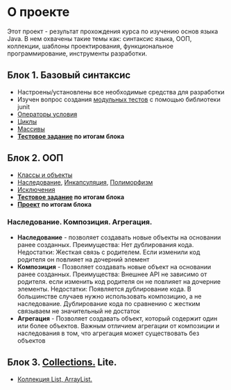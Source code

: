 # О проекте
Этот проект - результат прохождения курса по изучению основ языка Java. В нем охвачены такие темы как: синтаксис языка, ООП, коллекции, шаблоны проектирования, функциональное программирование, инструменты разработки.
## Блок 1. Базовый синтаксис
* Настроены/установлены все необходимые средства для разработки
* Изучен вопрос создания [модульных тестов](https://github.com/ReyBos/job4j_elementary/tree/master/test/ru/job4j) с помощью библиотеки junit
* [Операторы условия](https://github.com/ReyBos/job4j_elementary/tree/master/src/ru/job4j/condition)
* [Циклы](https://github.com/ReyBos/job4j_elementary/tree/master/src/ru/job4j/loop)
* [Массивы](https://github.com/ReyBos/job4j_elementary/tree/master/src/ru/job4j/array)
* **[Тестовое задание](https://github.com/ReyBos/games_oop_javafx/blob/master/puzzle/src/main/java/ru/job4j/puzzle/Win.java) по итогам блока**
## Блок 2. ООП
* [Классы и объекты](https://github.com/ReyBos/job4j_elementary/tree/master/src/ru/job4j/oop)
* [Наследование](https://github.com/ReyBos/job4j_tracker/tree/master/src/main/java/ru/job4j/tracker), [Инкапсуляция](https://github.com/ReyBos/job4j_elementary/tree/master/src/ru/job4j/pojo), [Полиморфизм](https://github.com/ReyBos/job4j_elementary/tree/master/src/ru/job4j/io)
* [Исключения](https://github.com/ReyBos/job4j_elementary/tree/master/src/ru/job4j/ex)
* **[Тестовое задание](https://github.com/ReyBos/games_oop_javafx/commit/a0fa9f48ff69298e5b93b4ba186c3aa107874c59) по итогам блока**
* **[Проект](https://github.com/ReyBos/job4j_tracker) по итогам блока**
### Наследование. Композиция. Агрегация.
* **Наследование** - позволяет создавать новые объекты на основании ранее созданных. Преимущества: Нет дублирования кода. Недостатки: Жесткая связь с родителем. Если изменили код родителя он повлияет на дочерний элемент
* **Композиция** - Позволяет создавать новые объект на основании ранее созданных. Преимущества: Внешнее API не зависимо от родителя. если изменить код родителя он не повлияет на дочерние элементы. Недостатки: Появляется дублирование кода. В большинстве случаев нужно использовать композицию, а не наследование. Дублирование кода по сравнению с жестким связываем не значительный не достаток
* **Агрегация** - Позволяет создавать объект, который содержит один или более объектов. Важным отличием агрегации от композиции и наследования в том, что агрегация может существовать без объектов
## Блок 3. [Collections.](https://github.com/ReyBos/job4j_tracker/tree/master/src/main/java/ru/job4j/collection) Lite.
* [Коллекция List, ArrayList.](https://github.com/ReyBos/job4j_tracker/tree/master/src/main/java/ru/job4j/list)
